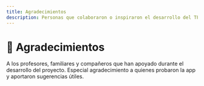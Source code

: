 ```yaml
---
title: Agradecimientos
description: Personas que colaboraron o inspiraron el desarrollo del TFG.
---
```


# 🙏 Agradecimientos

A los profesores, familiares y compañeros que han apoyado durante el desarrollo del proyecto. Especial agradecimiento a quienes probaron la app y aportaron sugerencias útiles.
